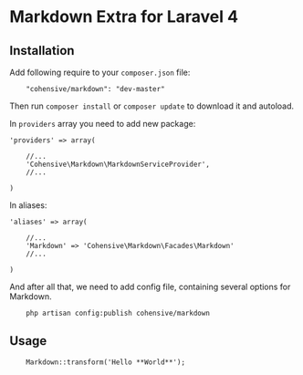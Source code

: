 # Markdown Extra for Laravel 4

## Installation

Add following require to your `composer.json` file:

~~~
    "cohensive/markdown": "dev-master"
~~~

Then run `composer install` or `composer update` to download it and autoload.

In `providers` array you need to add new package:

~~~
'providers' => array(

	//...
	'Cohensive\Markdown\MarkdownServiceProvider',
	//...

)
~~~

In aliases:

~~~
'aliases' => array(

	//...
	'Markdown' => 'Cohensive\Markdown\Facades\Markdown'
	//...

)
~~~


And after all that, we need to add config file, containing several options for Markdown.

~~~
	php artisan config:publish cohensive/markdown
~~~

## Usage

~~~
	Markdown::transform('Hello **World**');
~~~
